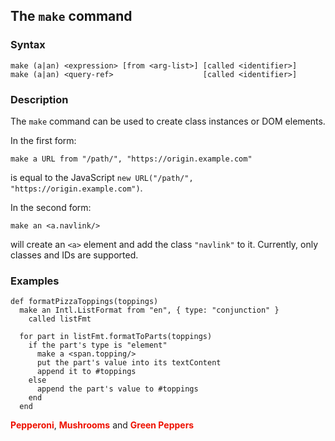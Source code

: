 
## The `make` command

### Syntax

```ebnf
make (a|an) <expression> [from <arg-list>] [called <identifier>]
make (a|an) <query-ref>                    [called <identifier>]
```

### Description

The `make` command can be used to create class instances or DOM elements.

In the first form:

```hyperscript
make a URL from "/path/", "https://origin.example.com"
```

is equal to the JavaScript `new URL("/path/", "https://origin.example.com")`.

In the second form:

```hyperscript
make an <a.navlink/>
```

will create an `<a>` element and add the class `"navlink"` to it. Currently, only
classes and IDs are supported.

### Examples

```hyperscript
def formatPizzaToppings(toppings)
  make an Intl.ListFormat from "en", { type: "conjunction" }
    called listFmt

  for part in listFmt.formatToParts(toppings)
    if the part's type is "element"
      make a <span.topping/>
      put the part's value into its textContent
      append it to #toppings
    else
      append the part's value to #toppings
    end
  end
```

 <span class="topping">Pepperoni</span>, <span class="topping">Mushrooms</span>
and <span class="topping">Green Peppers</span>

<style>
.topping { font-weight: bold; color: #e10 }
</style>

